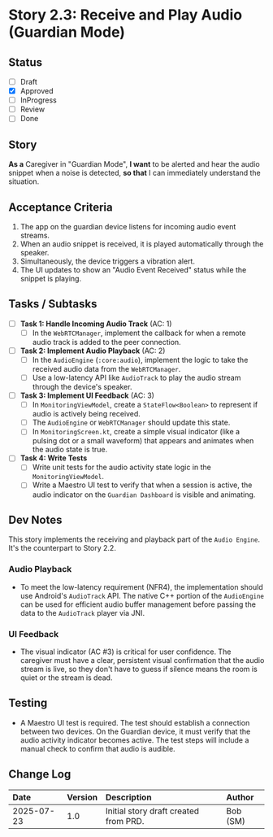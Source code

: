 # Story 2.3: Receive and Play Audio (Guardian Mode)

## Status
- [ ] Draft
- [x] Approved
- [ ] InProgress
- [ ] Review
- [ ] Done

## Story
**As a** Caregiver in "Guardian Mode",
**I want** to be alerted and hear the audio snippet when a noise is detected,
**so that** I can immediately understand the situation.

## Acceptance Criteria
1. The app on the guardian device listens for incoming audio event streams.
2. When an audio snippet is received, it is played automatically through the speaker.
3. Simultaneously, the device triggers a vibration alert.
4. The UI updates to show an "Audio Event Received" status while the snippet is playing.

## Tasks / Subtasks
- [ ] **Task 1: Handle Incoming Audio Track** (AC: 1)
    - [ ] In the `WebRTCManager`, implement the callback for when a remote audio track is added to the peer connection.
- [ ] **Task 2: Implement Audio Playback** (AC: 2)
    - [ ] In the `AudioEngine` (`:core:audio`), implement the logic to take the received audio data from the `WebRTCManager`.
    - [ ] Use a low-latency API like `AudioTrack` to play the audio stream through the device's speaker.
- [ ] **Task 3: Implement UI Feedback** (AC: 3)
    - [ ] In `MonitoringViewModel`, create a `StateFlow<Boolean>` to represent if audio is actively being received.
    - [ ] The `AudioEngine` or `WebRTCManager` should update this state.
    - [ ] In `MonitoringScreen.kt`, create a simple visual indicator (like a pulsing dot or a small waveform) that appears and animates when the audio state is true.
- [ ] **Task 4: Write Tests**
    - [ ] Write unit tests for the audio activity state logic in the `MonitoringViewModel`.
    - [ ] Write a Maestro UI test to verify that when a session is active, the audio indicator on the `Guardian Dashboard` is visible and animating.

## Dev Notes
This story implements the receiving and playback part of the `Audio Engine`. It's the counterpart to Story 2.2.

### Audio Playback
* To meet the low-latency requirement (NFR4), the implementation should use Android's `AudioTrack` API. The native C++ portion of the `AudioEngine` can be used for efficient audio buffer management before passing the data to the `AudioTrack` player via JNI.

### UI Feedback
* The visual indicator (AC #3) is critical for user confidence. The caregiver must have a clear, persistent visual confirmation that the audio stream is live, so they don't have to guess if silence means the room is quiet or the stream is dead.

## Testing
- A Maestro UI test is required. The test should establish a connection between two devices. On the Guardian device, it must verify that the audio activity indicator becomes active. The test steps will include a manual check to confirm that audio is audible.

## Change Log
| Date | Version | Description | Author |
| :--- | :--- | :--- | :--- |
| 2025-07-23 | 1.0 | Initial story draft created from PRD. | Bob (SM) |